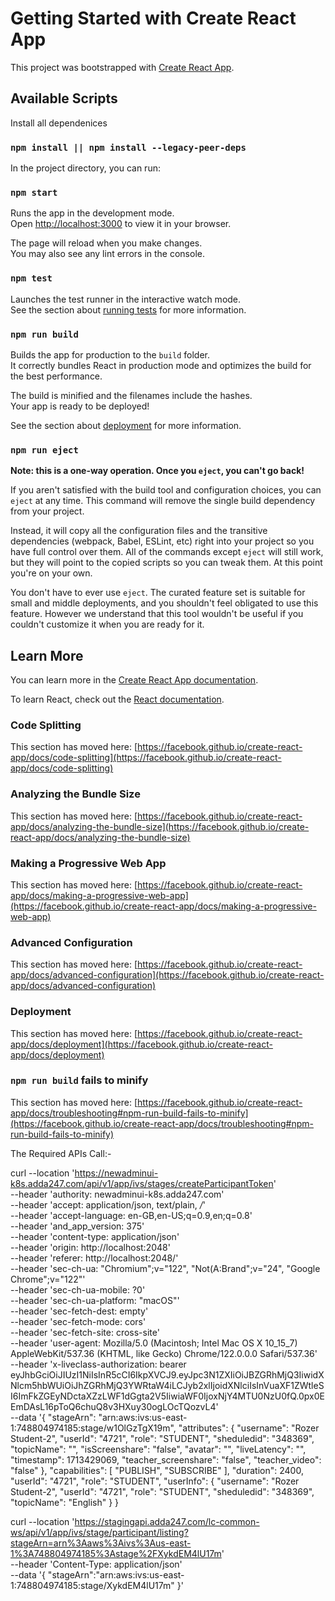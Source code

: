 # Getting Started with Create React App

This project was bootstrapped with [Create React App](https://github.com/facebook/create-react-app).

## Available Scripts

Install all dependenices

### `npm install || npm install --legacy-peer-deps`

In the project directory, you can run:

### `npm start`

Runs the app in the development mode.\
Open [http://localhost:3000](http://localhost:3000) to view it in your browser.

The page will reload when you make changes.\
You may also see any lint errors in the console.

### `npm test`

Launches the test runner in the interactive watch mode.\
See the section about [running tests](https://facebook.github.io/create-react-app/docs/running-tests) for more information.

### `npm run build`

Builds the app for production to the `build` folder.\
It correctly bundles React in production mode and optimizes the build for the best performance.

The build is minified and the filenames include the hashes.\
Your app is ready to be deployed!

See the section about [deployment](https://facebook.github.io/create-react-app/docs/deployment) for more information.

### `npm run eject`

**Note: this is a one-way operation. Once you `eject`, you can't go back!**

If you aren't satisfied with the build tool and configuration choices, you can `eject` at any time. This command will remove the single build dependency from your project.

Instead, it will copy all the configuration files and the transitive dependencies (webpack, Babel, ESLint, etc) right into your project so you have full control over them. All of the commands except `eject` will still work, but they will point to the copied scripts so you can tweak them. At this point you're on your own.

You don't have to ever use `eject`. The curated feature set is suitable for small and middle deployments, and you shouldn't feel obligated to use this feature. However we understand that this tool wouldn't be useful if you couldn't customize it when you are ready for it.

## Learn More

You can learn more in the [Create React App documentation](https://facebook.github.io/create-react-app/docs/getting-started).

To learn React, check out the [React documentation](https://reactjs.org/).

### Code Splitting

This section has moved here: [https://facebook.github.io/create-react-app/docs/code-splitting](https://facebook.github.io/create-react-app/docs/code-splitting)

### Analyzing the Bundle Size

This section has moved here: [https://facebook.github.io/create-react-app/docs/analyzing-the-bundle-size](https://facebook.github.io/create-react-app/docs/analyzing-the-bundle-size)

### Making a Progressive Web App

This section has moved here: [https://facebook.github.io/create-react-app/docs/making-a-progressive-web-app](https://facebook.github.io/create-react-app/docs/making-a-progressive-web-app)

### Advanced Configuration

This section has moved here: [https://facebook.github.io/create-react-app/docs/advanced-configuration](https://facebook.github.io/create-react-app/docs/advanced-configuration)

### Deployment

This section has moved here: [https://facebook.github.io/create-react-app/docs/deployment](https://facebook.github.io/create-react-app/docs/deployment)

### `npm run build` fails to minify

This section has moved here: [https://facebook.github.io/create-react-app/docs/troubleshooting#npm-run-build-fails-to-minify](https://facebook.github.io/create-react-app/docs/troubleshooting#npm-run-build-fails-to-minify)



The Required APIs Call:-

curl --location 'https://newadminui-k8s.adda247.com/api/v1/app/ivs/stages/createParticipantToken' \
--header 'authority: newadminui-k8s.adda247.com' \
--header 'accept: application/json, text/plain, */*' \
--header 'accept-language: en-GB,en-US;q=0.9,en;q=0.8' \
--header 'and_app_version: 375' \
--header 'content-type: application/json' \
--header 'origin: http://localhost:2048' \
--header 'referer: http://localhost:2048/' \
--header 'sec-ch-ua: "Chromium";v="122", "Not(A:Brand";v="24", "Google Chrome";v="122"' \
--header 'sec-ch-ua-mobile: ?0' \
--header 'sec-ch-ua-platform: "macOS"' \
--header 'sec-fetch-dest: empty' \
--header 'sec-fetch-mode: cors' \
--header 'sec-fetch-site: cross-site' \
--header 'user-agent: Mozilla/5.0 (Macintosh; Intel Mac OS X 10_15_7) AppleWebKit/537.36 (KHTML, like Gecko) Chrome/122.0.0.0 Safari/537.36' \
--header 'x-liveclass-authorization: bearer eyJhbGciOiJIUzI1NiIsInR5cCI6IkpXVCJ9.eyJpc3N1ZXIiOiJBZGRhMjQ3IiwidXNlcm5hbWUiOiJhZGRhMjQ3YWRtaW4iLCJyb2xlIjoidXNlciIsInVuaXF1ZWtleSI6ImFkZGEyNDctaXZzLWF1dGgta2V5IiwiaWF0IjoxNjY4MTU0NzU0fQ.0px0EEmDAsL16pToQ6chuQ8v3HXuy30ogLOcTQozvL4' \
--data '{
    "stageArn": "arn:aws:ivs:us-east-1:748804974185:stage/w1OlGzTgX19m",
    "attributes": {
        "username": "Rozer Student-2",
        "userId": "4721",
        "role": "STUDENT",
        "sheduledid": "348369",
        "topicName": "",
        "isScreenshare": "false",
        "avatar": "",
        "liveLatency": "",
        "timestamp": 1713429069,
        "teacher_screenshare": "false",
        "teacher_video": "false"
    },
    "capabilities": [
        "PUBLISH",
        "SUBSCRIBE"
    ],
    "duration": 2400,
    "userId": "4721",
    "role": "STUDENT",
    "userInfo": {
        "username": "Rozer Student-2",
        "userId": "4721",
        "role": "STUDENT",
        "sheduledid": "348369",
        "topicName": "English"
    }
}



curl --location 'https://stagingapi.adda247.com/lc-common-ws/api/v1/app/ivs/stage/participant/listing?stageArn=arn%3Aaws%3Aivs%3Aus-east-1%3A748804974185%3Astage%2FXykdEM4lU17m' \
--header 'Content-Type: application/json' \
--data '{
    "stageArn":"arn:aws:ivs:us-east-1:748804974185:stage/XykdEM4lU17m"
}'